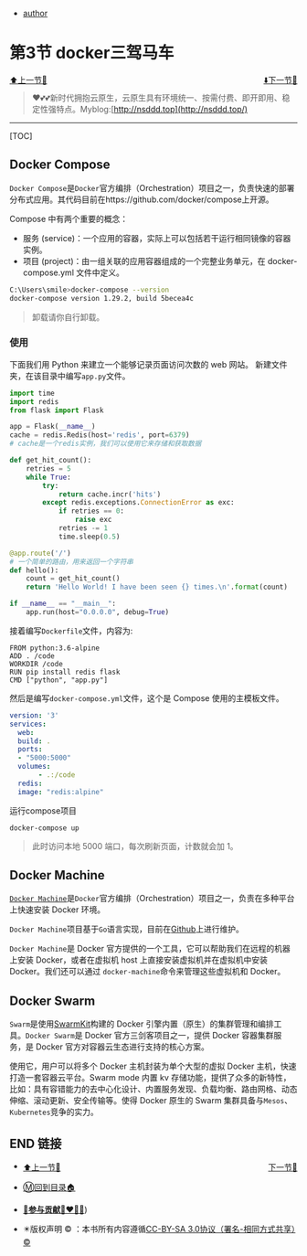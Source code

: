 + [author](http://nsddd.top)

# 第3节 docker三驾马车

<div><a href = '2.md' style='float:left'>⬆️上一节🔗  </a><a href = '4.md' style='float: right'>  ⬇️下一节🔗</a></div>
<br>

> ❤️💕💕新时代拥抱云原生，云原生具有环境统一、按需付费、即开即用、稳定性强特点。Myblog:[http://nsddd.top](http://nsddd.top/)

---
[TOC]



## Docker Compose

`Docker Compose`是`Docker`官方编排（Orchestration）项目之一，负责快速的部署分布式应用。其代码目前在https://github.com/docker/compose上开源。

Compose 中有两个重要的概念：

+ 服务 (service)：一个应用的容器，实际上可以包括若干运行相同镜像的容器实例。
+ 项目 (project)：由一组关联的应用容器组成的一个完整业务单元，在 docker-compose.yml 文件中定义。

```bash
C:\Users\smile>docker-compose --version
docker-compose version 1.29.2, build 5becea4c
```

>  卸载请你自行卸载。



###  使用

下面我们用 Python 来建立一个能够记录页面访问次数的 web 网站。 新建文件夹，在该目录中编写`app.py`文件。

```python
import time
import redis
from flask import Flask

app = Flask(__name__)
cache = redis.Redis(host='redis', port=6379)
# cache是一个redis实例，我们可以使用它来存储和获取数据

def get_hit_count():
    retries = 5
    while True:
        try:
            return cache.incr('hits')
        except redis.exceptions.ConnectionError as exc:
            if retries == 0:
                raise exc
            retries -= 1
            time.sleep(0.5)

@app.route('/')
# 一个简单的路由，用来返回一个字符串
def hello():
    count = get_hit_count()
    return 'Hello World! I have been seen {} times.\n'.format(count)

if __name__ == "__main__":
    app.run(host="0.0.0.0", debug=True)
```



接着编写`Dockerfile`文件，内容为:

```docker
FROM python:3.6-alpine
ADD . /code
WORKDIR /code
RUN pip install redis flask
CMD ["python", "app.py"]
```



然后是编写`docker-compose.yml`文件，这个是 Compose 使用的主模板文件。

```yaml
version: '3'
services:
  web:    
  build: .    
  ports:    
  - "5000:5000"
  volumes:
       - .:/code
  redis:    
  image: "redis:alpine"
```



运行compose项目

```
docker-compose up
```

> 此时访问本地 5000 端口，每次刷新页面，计数就会加 1。



## Docker Machine

[`Docker Machine`](https://docs.docker.com/machine/overview/)是`Docker`官方编排（Orchestration）项目之一，负责在多种平台上快速安装 Docker 环境。

`Docker Machine`项目基于`Go`语言实现，目前在[Github](https://github.com/docker/machine)上进行维护。

`Docker Machine`是 Docker 官方提供的一个工具，它可以帮助我们在远程的机器上安装 Docker，或者在虚拟机 host 上直接安装虚拟机并在虚拟机中安装 Docker。我们还可以通过 `docker-machine`命令来管理这些虚拟机和 Docker。











## Docker Swarm

`Swarm`是使用[SwarmKit](https://github.com/docker/swarmkit/)构建的 Docker 引擎内置（原生）的集群管理和编排工具。`Docker Swarm`是 Docker 官方三剑客项目之一，提供 Docker 容器集群服务，是 Docker 官方对容器云生态进行支持的核心方案。

使用它，用户可以将多个 Docker 主机封装为单个大型的虚拟 Docker 主机，快速打造一套容器云平台。Swarm mode 内置 kv 存储功能，提供了众多的新特性，比如：具有容错能力的去中心化设计、内置服务发现、负载均衡、路由网格、动态伸缩、滚动更新、安全传输等。使得 Docker 原生的 Swarm 集群具备与`Mesos`、`Kubernetes`竞争的实力。









## END 链接
<ul><li><div><a href = '2.md' style='float:left'>⬆️上一节🔗  </a><a href = '4.md' style='float: right'>  ️下一节🔗</a></div></li></ul>

+ [Ⓜ️回到目录🏠](../README.md)

+ [**🫵参与贡献💞❤️‍🔥💖**](https://nsddd.top/archives/contributors))

+ ✴️版权声明 &copy; ：本书所有内容遵循[CC-BY-SA 3.0协议（署名-相同方式共享）&copy;](http://zh.wikipedia.org/wiki/Wikipedia:CC-by-sa-3.0协议文本) 

